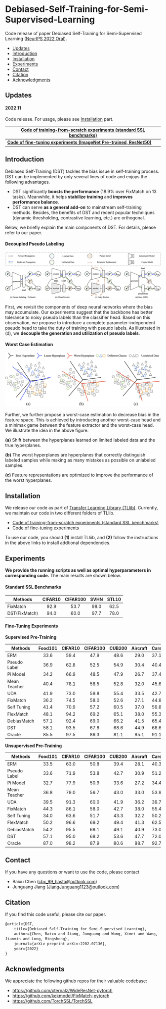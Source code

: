 # Debiased-Self-Training-for-Semi-Supervised-Learning

Code release of paper Debiased Self-Training for Semi-Supervised Learning ([NeurIPS 2022 Oral](https://arxiv.org/abs/2202.07136)).

- [Updates](#updates)
- [Introduction](#introduction)
- [Installation](#installation)
- [Experiments](#experiments)
- [Contact](#contact)
- [Citation](#citation)
- [Acknowledgments](#acknowledgments)

## Updates

#### 2022.11

Code release. For usage, please see [Installation](#installation) part.

| [Code of training-from-scratch experiments (standard SSL benchmarks)](https://github.com/thuml/Transfer-Learning-Library/tree/dev-ssl/projects/dst) |
| ------------------------------------------------------------ |
| [**Code of fine-tuning experiments (ImageNet Pre-trained, ResNet50)**](https://github.com/thuml/Transfer-Learning-Library/tree/master/examples/semi_supervised_learning/image_classification) |

## Introduction

Debiased Self-Training (DST) tackles the bias issue in self-training process. DST can be implemented by only several lines of code and enjoys the following advantages.

- DST significantly **boosts the performance** (18.9% over FixMatch on 13 tasks). Meanwhile, it helps **stabilize training** and **improves performance balance**.
- DST can serve **as a general add-on** to mainstream self-training methods. Besides, the benefits of DST and recent popular techniques (dynamic thresholding, contrastive learning, etc.) are orthogonal.

Below, we briefly explain the main components of DST. For details, please refer to our paper. 

####	Decoupled Pseudo Labeling

![arch](fig/arch.png)

First, we revisit the components of deep neural networks where the bias may accumulate. Our experiments suggest that the backbone has better tolerance to noisy pseudo labels than the classifier head. Based on this observation, we propose to introduce a complete parameter-independent pseudo head to take the duty of training with pseudo labels. As illustrated in (d), we **decouple the generation and utilization of pseudo labels**.

#### Worst Case Estimation

![arch](fig/worst_case.png)

Further, we further propose a worst-case estimation to decrease bias in the feature space. This is achieved by introducing another worst-case head and a minimax game between the feature extractor and the worst-case head. We illustrate the idea in the above figure.

**(a)** Shift between the hyperplanes learned on limited labeled data and the true hyperplanes.

**(b)** The worst hyperplanes are hyperplanes that correctly distinguish labeled samples while making as many mistakes as possible on unlabeled samples.

**(c)** Feature representations are optimized to improve the performance of the worst hyperplanes.

## Installation

We release our code as part of [Transfer Learning Library (TLlib)](https://github.com/thuml/Transfer-Learning-Library#introduction). Currently, we maintain our code in two different folders of TLlib.

- [Code of training-from-scratch experiments (standard SSL benchmarks)](https://github.com/thuml/Transfer-Learning-Library/tree/dev-ssl/projects/dst)
- [Code of fine-tuning experiments](https://github.com/thuml/Transfer-Learning-Library/tree/master/examples/semi_supervised_learning/image_classification)

To use our code, you should **(1)** install TLliib, and **(2)** follow the instructions in the above links to install addtional dependencies. 

## Experiments

**We provide the running scripts as well as optimal hyperparameters in corresponding code.** The main results are shown below.

#### Standard SSL Benchmarks

| Methods       | CIFAR10 | CIFAR100 | SVHN | STL10 |
| ------------- | :-----: | :------: | :--: | :---: |
| FixMatch      |  92.9   |   53.7   | 98.0 | 62.5  |
| DST(FixMatch) |  94.0   |   60.0   | 97.7 | 78.0  |

#### Fine-Tuning Experiments

**Supervised Pre-Training**

| Methods      | Food101 | CIFAR10 | CIFAR100 | CUB200 | Aircraft | Cars | SUN397 | DTD  | Pets | Flowers | Caltech | Avg  |
| ------------ | :-----: | :-----: | :------: | :----: | :------: | :--: | :----: | :--: | :--: | :-----: | ------- | ---- |
| ERM          |  33.6   |  59.4   |   47.9   |  48.6  |   29.0   | 37.1 |  40.9  | 50.5 | 82.2 |  87.6   | 82.2    | 54.5 |
| Pseudo Label |  36.9   |  62.8   |   52.5   |  54.9  |   30.4   | 40.4 |  41.7  | 54.1 | 89.6 |  93.5   | 85.1    | 58.4 |
| Pi Model     |  34.2   |  66.9   |   48.5   |  47.9  |   26.7   | 37.4 |  40.9  | 51.9 | 83.5 |  92.0   | 82.2    | 55.6 |
| Mean Teacher |  40.4   |  78.1   |   58.5   |  52.8  |   32.0   | 45.6 |  40.2  | 53.8 | 86.8 |  92.8   | 83.7    | 60.4 |
| UDA          |  41.9   |  73.0   |   59.8   |  55.4  |   33.5   | 42.7 |  42.1  | 49.7 | 88.0 |  93.4   | 85.3    | 60.4 |
| FixMatch     |  36.2   |  74.5   |   58.0   |  52.6  |   27.1   | 44.8 |  40.8  | 50.2 | 87.8 |  93.6   | 83.2    | 59.0 |
| Self Tuning  |  41.4   |  70.9   |   57.2   |  60.5  |   37.0   | 59.8 |  43.5  | 51.7 | 88.4 |  93.5   | 89.1    | 63.0 |
| FlexMatch    |  48.1   |  94.2   |   69.2   |  65.1  |   38.0   | 55.3 |  50.2  | 55.6 | 91.5 |  94.6   | 89.4    | 68.3 |
| DebiasMatch  |  57.1   |  92.4   |   69.0   |  66.2  |   41.5   | 65.4 |  48.3  | 54.2 | 90.2 |  95.4   | 89.3    | 69.9 |
| DST          |  58.1   |  93.5   |   67.8   |  68.6  |   44.9   | 68.6 |  47.0  | 56.3 | 91.5 |  95.1   | 90.3    | 71.1 |
| Oracle       |  85.5   |  97.5   |   86.3   |  81.1  |   85.1   | 91.1 |  64.1  | 68.8 | 93.2 |  98.1   | 92.6    | 85.8 |

**Unsupervised Pre-Training**

| Methods      | Food101 | CIFAR10 | CIFAR100 | CUB200 | Aircraft | Cars | SUN397 | DTD  | Pets | Flowers | Caltech | Avg  |
| ------------ | :-----: | :-----: | :------: | :----: | :------: | :--: | :----: | :--: | :--: | :-----: | ------- | ---- |
| ERM          |  33.5   |  63.0   |   50.8   |  39.4  |   28.1   | 40.3 |  40.7  | 53.7 | 65.4 |  87.5   | 82.8    | 53.2 |
| Pseudo Label |  33.6   |  71.9   |   53.8   |  42.7  |   30.9   | 51.2 |  41.2  | 55.2 | 69.3 |  94.2   | 86.2    | 57.3 |
| Pi Model     |  32.7   |  77.9   |   50.9   |  33.6  |   27.2   | 34.4 |  41.1  | 54.9 | 66.7 |  91.4   | 84.1    | 54.1 |
| Mean Teacher |  36.8   |  79.0   |   56.7   |  43.0  |   33.0   | 53.9 |  39.5  | 54.5 | 67.8 |  92.7   | 83.3    | 58.2 |
| UDA          |  39.5   |  91.3   |   60.0   |  41.9  |   36.2   | 39.7 |  41.7  | 51.5 | 71.0 |  93.7   | 86.5    | 59.4 |
| FixMatch     |  44.3   |  86.1   |   58.0   |  42.7  |   38.0   | 55.4 |  42.4  | 53.1 | 67.9 |  95.2   | 83.4    | 60.6 |
| Self Tuning  |  34.0   |  63.6   |   51.7   |  43.3  |   32.2   | 50.2 |  40.7  | 52.7 | 68.2 |  91.8   | 87.7    | 56.0 |
| FlexMatch    |  50.2   |  96.6   |   69.2   |  49.4  |   41.3   | 62.5 |  47.2  | 54.5 | 72.4 |  94.8   | 89.4    | 66.1 |
| DebiasMatch  |  54.2   |  95.5   |   68.1   |  49.1  |   40.9   | 73.0 |  47.6  | 54.4 | 76.6 |  95.5   | 88.7    | 67.6 |
| DST          |  57.1   |  95.0   |   68.2   |  53.6  |   47.7   | 72.0 |  46.8  | 56.0 | 76.3 |  95.6   | 90.1    | 68.9 |
| Oracle       |  87.0   |  98.2   |   87.9   |  80.6  |   88.7   | 92.7 |  63.9  | 73.8 | 90.6 |  97.8   | 93.1    | 86.8 |

## Contact

If you have any questions or want to use the code, please contact

- Baixu Chen (cbx_99_hasta@outlook.com)
- Junguang Jiang (JiangJunguang1123@outlook.com)

## Citation

If you find this code useful, please cite our paper.

```
@article{DST,
    title={Debiased Self-Training for Semi-Supervised Learning},
    author={Chen, Baixu and Jiang, Junguang and Wang, Ximei and Wang, Jianmin and Long, Mingsheng},
    journal={arXiv preprint arXiv:2202.07136},
    year={2022}
}
```

## Acknowledgments

We appreciate the following github repos for their valuable codebase:
- https://github.com/xternalz/WideResNet-pytorch
- https://github.com/kekmodel/FixMatch-pytorch
- https://github.com/TorchSSL/TorchSSL

